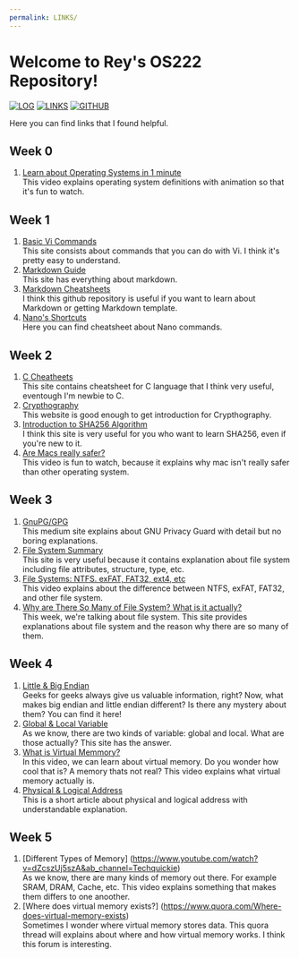 ```yaml
---
permalink: LINKS/
---
```


# Welcome to Rey's OS222 Repository!

[![LOG](https://img.shields.io/badge/LOG-298D46?style=for-the-badge&logoColor=white)](https://reyhanvivaldi.github.io/os222/TXT/mylog.txt)
[![LINKS](https://img.shields.io/badge/LINKS-0054F7?style=for-the-badge&logoColor=white)](https://reyhanvivaldi.github.io/os222/LINKS/)
[![GITHUB](https://img.shields.io/badge/GITHUB-F24E1E?style=for-the-badge&logo=github&logoColor=white)](https://github.com/reyhanvivaldi/os222) 

Here you can find links that I found helpful.

## Week 0
1. [Learn about Operating Systems in 1 minute](https://www.youtube.com/watch?v=fkGCLIQx1MI)<br>
This video explains operating system definitions with animation so that it's fun to watch.

## Week 1
1. [Basic Vi Commands](https://www.marquette.edu/mathematical-and-statistical-sciences/basic-vi-editor-commands.php)<br>
This site consists about commands that you can do with Vi. I think it's pretty easy to understand.
2. [Markdown Guide](https://www.markdownguide.org/)<br>
This site has everything about markdown.
3. [Markdown Cheatsheets](https://github.com/adam-p/markdown-here/wiki/Markdown-Cheatsheet)<br>
I think this github repository is useful if you want to learn about Markdown or getting Markdown template.
4. [Nano's Shortcuts](https://www.nano-editor.org/dist/latest/cheatsheet.html)<br>
Here you can find cheatsheet about Nano commands.

## Week 2
1. [C Cheatheets](https://cheatography.com/ashlyn-black/cheat-sheets/c-reference/)<br>
This site contains cheatsheet for C language that I think very useful, eventough I'm newbie to C.
2. [Crypthography](https://www.synopsys.com/glossary/what-is-cryptography.html)<br>
This website is good enough to get introduction for Crypthography.
3. [Introduction to SHA256 Algorithm](https://www.n-able.com/blog/sha-256-encryption)<br>
I think this site is very useful for you who want to learn SHA256, even if you're new to it.
4. [Are Macs really safer?](https://www.youtube.com/watch?v=-PIPMndlTqA)<br>
This video is fun to watch, because it explains why mac isn't really safer than other operating system.

## Week 3
1. [GnuPG/GPG](https://medium.com/kode-dan-kodean/belajar-memakai-gnu-privacy-guard-gnupg-gpg-3944e19dba91)<br>
This medium site explains about GNU Privacy Guard with detail but no boring explanations.
2. [File System Summary](https://www.guru99.com/file-systems-operating-system.html)<br>
This site is very useful because it contains explanation about file system including file attributes, structure, type, etc.
3. [File Systems: NTFS. exFAT, FAT32, ext4, etc](https://www.youtube.com/watch?v=_h30HBYxtws)<br>
This video explains about the difference between NTFS, exFAT, FAT32, and other file system.
4. [Why are There So Many of File System? What is it actually?](https://www.howtogeek.com/196051/htg-explains-what-is-a-file-system-and-why-are-there-so-many-of-them/)<br>
This week, we're talking about file system. This site provides explanations about file system and the reason why there are so many of them.

## Week 4
1. [Little & Big Endian](https://www.geeksforgeeks.org/little-and-big-endian-mystery/)<br>
Geeks for geeks always give us valuable information, right? Now, what makes big endian and little endian different? Is there any mystery about them? You can find it here!
2. [Global & Local Variable](https://www.guru99.com/local-vs-global-variable.html)<br>
As we know, there are two kinds of variable: global and local. What are those actually? This site has the answer.
3. [What is Virtual Memmory?](https://www.youtube.com/watch?v=qlH4-oHnBb8&ab_channel=DavidBlack-Schaffer)<br>
In this video, we can learn about virtual memory. Do you wonder how cool that is? A memory thats not real? This video explains what virtual memory actually is.
4. [Physical & Logical Address](https://www.javatpoint.com/os-physical-and-logical-address-space)<br>
This is a short article about physical and logical address with understandable explanation.

## Week 5
1. [Different Types of Memory] (https://www.youtube.com/watch?v=dZcszUj5szA&ab_channel=Techquickie)<br>
As we know, there are many kinds of memory out there. For example SRAM, DRAM, Cache, etc. This video explains something that makes them differs to one anoother.
2. [Where does virtual memory exists?] (https://www.quora.com/Where-does-virtual-memory-exists)<br>
Sometimes I wonder where virtual memory stores data. This quora thread will explains about where and how virtual memory works. I think this forum is interesting.
